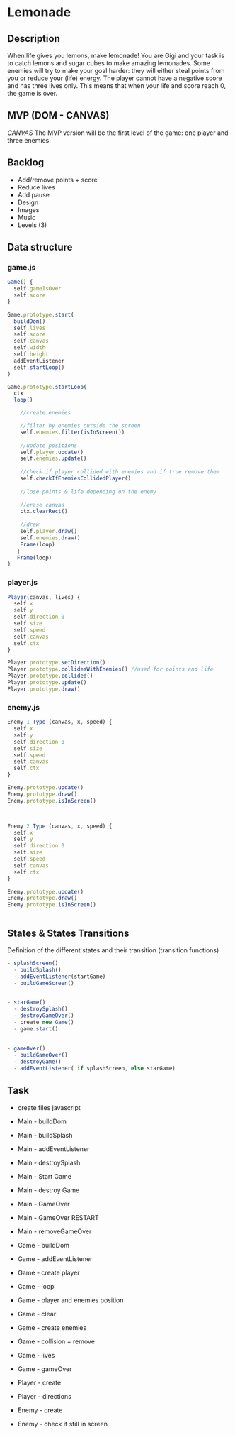 # Lemonade

## Description
When life gives you lemons, make lemonade!
You are Gigi and your task is to catch lemons and sugar cubes to make amazing lemonades. Some enemies will try to make your goal harder: they will either steal points from you or reduce your (life) energy. The player cannot have a negative score and has three lives only. This means that when your life and score reach 0, the game is over.


## MVP (DOM - CANVAS)
*CANVAS*
The MVP version will be the first level of the game: one player and three enemies.

## Backlog
- Add/remove points + score
- Reduce lives
- Add pause
- Design
- Images
- Music
- Levels (3)

## Data structure
### game.js
```javascript
Game() {
  self.gameIsOver
  self.score
}

Game.prototype.start(
  buildDom()
  self.lives
  self.score
  self.canvas
  self.width
  self.height
  addEventListener
  self.startLoop()
)

Game.prototype.startLoop(
  ctx
  loop() 

    //create enemies

    //filter by enemies outside the screen
    self.enemies.filter(isInScreen())
    
    //update positions
    self.player.update()
    self.enemies.update()
    
    //check if player collided with enemies and if true remove them
    self.checkIfEnemiesCollidedPlayer()
    
    //lose points & life depending on the enemy
        
    //erase canvas
    ctx.clearRect()
    
    //draw
    self.player.draw()
    self.enemies.draw()
    Frame(loop)
   }
   Frame(loop)
)


```
### player.js
```javascript
Player(canvas, lives) {
  self.x
  self.y
  self.direction 0
  self.size
  self.speed
  self.canvas
  self.ctx
}

Player.prototype.setDirection()
Player.prototype.collidesWithEnemies() //used for points and life
Player.prototype.collided()
Player.prototype.update()
Player.prototype.draw()


```
### enemy.js
```javascript
Enemy 1 Type (canvas, x, speed) {
  self.x
  self.y
  self.direction 0
  self.size
  self.speed
  self.canvas
  self.ctx
}

Enemy.prototype.update()
Enemy.prototype.draw()
Enemy.prototype.isInScreen()



Enemy 2 Type (canvas, x, speed) {
  self.x
  self.y
  self.direction 0
  self.size
  self.speed
  self.canvas
  self.ctx
}

Enemy.prototype.update()
Enemy.prototype.draw()
Enemy.prototype.isInScreen()



```


## States & States Transitions
Definition of the different states and their transition (transition functions)
```javascript
- splashScreen()
  - buildSplash()
  - addEventListener(startGame)
  - buildGameScreen()

  
- starGame()
  - destroySplash()
  - destroyGameOver()
  - create new Game()
  - game.start()
  
  
- gameOver()
  - buildGameOver()
  - destroyGame()
  - addEventListener( if splashScreen, else starGame) 
```

## Task
- create files javascript
- Main - buildDom
- Main - buildSplash
- Main - addEventListener
- Main - destroySplash
- Main - Start Game
- Main - destroy Game
- Main - GameOver
- Main - GameOver RESTART
- Main - removeGameOver


- Game - buildDom
- Game - addEventListener
- Game - create player
- Game - loop
- Game - player and enemies position 
- Game - clear
- Game - create enemies
- Game - collision + remove
- Game - lives 
- Game - gameOver
- Player - create
- Player - directions
- Enemy - create
- Enemy - check if still in screen
